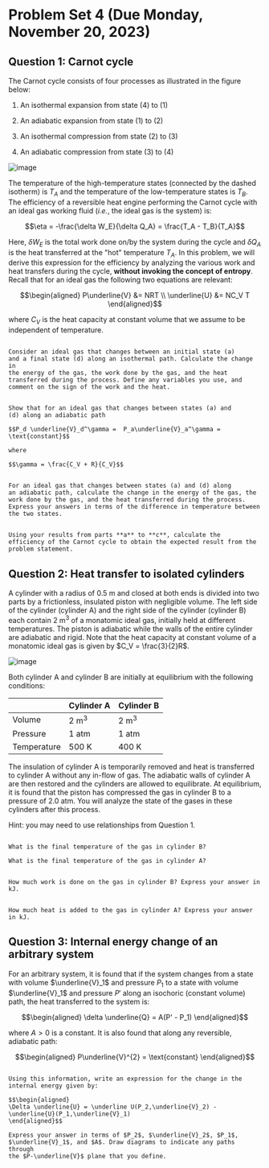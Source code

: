 # Problem Set 4 (Due Monday, November 20, 2023)

## Question 1: Carnot cycle

The Carnot cycle consists of four processes as illustrated in the figure
below:

1.  An isothermal expansion from state (4) to (1)

2.  An adiabatic expansion from state (1) to (2)

3.  An isothermal compression from state (2) to (3)

4.  An adiabatic compression from state (3) to (4)

![image](pset_4_carnot_cycle-01.png)

The temperature of the high-temperature states (connected by the dashed
isotherm) is $T_A$ and the temperature of the low-temperature states is
$T_B$. The efficiency of a reversible heat engine performing the Carnot
cycle with an ideal gas working fluid (*i.e.*, the ideal gas is the
system) is:

$$\eta = -\frac{\delta W_E}{\delta Q_A} = \frac{T_A - T_B}{T_A}$$

Here, $\delta W_E$ is the total work done on/by the system during the
cycle and $\delta Q_A$ is the heat transferred at the "hot" temperature
$T_A$. In this problem, we will derive this expression for the
efficiency by analyzing the various work and heat transfers during the
cycle, **without invoking the concept of entropy**. Recall that for an
ideal gas the following two equations are relevant:

$$\begin{aligned}
P\underline{V} &= NRT \\
\underline{U} &= NC_V T
\end{aligned}$$

where $C_V$ is the heat capacity at constant volume that we assume to be
independent of temperature.

```{admonition} **(a)**

Consider an ideal gas that changes between an initial state (a)
and a final state (d) along an isothermal path. Calculate the change in
the energy of the gas, the work done by the gas, and the heat
transferred during the process. Define any variables you use, and
comment on the sign of the work and the heat.

```

```{admonition} **(b)**

Show that for an ideal gas that changes between states (a) and
(d) along an adiabatic path

$$P_d \underline{V}_d^\gamma =  P_a\underline{V}_a^\gamma = \text{constant}$$

where

$$\gamma = \frac{C_V + R}{C_V}$$

```

```{admonition} **(c)**

For an ideal gas that changes between states (a) and (d) along
an adiabatic path, calculate the change in the energy of the gas, the
work done by the gas, and the heat transferred during the process.
Express your answers in terms of the difference in temperature between
the two states.

```

```{admonition} **(d)**

Using your results from parts **a** to **c**, calculate the
efficiency of the Carnot cycle to obtain the expected result from the
problem statement.

```

## Question 2: Heat transfer to isolated cylinders

A cylinder with a radius of 0.5 m and closed at both ends is divided
into two parts by a frictionless, insulated piston with negligible
volume. The left side of the cylinder (cylinder A) and the right side of
the cylinder (cylinder B) each contain 2 m$^3$ of a monatomic ideal gas,
initially held at different temperatures. The piston is adiabatic while
the walls of the entire cylinder are adiabatic and rigid. Note that the
heat capacity at constant volume of a monatomic ideal gas is given by
$C_V = \frac{3}{2}R$.

![image](pset_4_cylinder_fig-01.png)

Both cylinder A and cylinder B are initially at equilibrium with the
following conditions:

  |               | Cylinder A   | Cylinder B  |   
  | ------------- | ------------ | ------------|
  | Volume        |  2 m$^3$     | 2 m$^3$     |  
  | Pressure      |   1 atm      |  1 atm      |  
  | Temperature   |   500 K      |  400 K      |


The insulation of cylinder A is temporarily removed and heat is
transferred to cylinder A without any in-flow of gas. The adiabatic
walls of cylinder A are then restored and the cylinders are allowed to
equilibrate. At equilibrium, it is found that the piston has compressed
the gas in cylinder B to a pressure of 2.0 atm. You will analyze the
state of the gases in these cylinders after this process.

Hint: you may need to use relationships from Question 1.

```{admonition} **(a)**

What is the final temperature of the gas in cylinder B?

```

```{admonition} **(b)**
What is the final temperature of the gas in cylinder A?

```

```{admonition} **(c)**

How much work is done on the gas in cylinder B? Express your answer in kJ.

```

```{admonition} **(d)**

How much heat is added to the gas in cylinder A? Express your answer in kJ.
```

## Question 3: Internal energy change of an arbitrary system

For an arbitrary system, it is found that if the system changes from a
state with volume $\underline{V}_1$ and pressure $P_1$ to a state with
volume $\underline{V}_1$ and pressure $P'$ along an isochoric (constant
volume) path, the heat transferred to the system is:

$$\begin{aligned}
\delta \underline{Q} = A(P' - P_1)
\end{aligned}$$

where $A>0$ is a constant. It is also found that along any reversible,
adiabatic path:

$$\begin{aligned}
P\underline{V}^{2} = \text{constant}
\end{aligned}$$

```{admonition} Question

Using this information, write an expression for the change in the
internal energy given by:

$$\begin{aligned}
\Delta \underline{U} = \underline U(P_2,\underline{V}_2) - \underline{U}(P_1,\underline{V}_1) 
\end{aligned}$$

Express your answer in terms of $P_2$, $\underline{V}_2$, $P_1$,
$\underline{V}_1$, and $A$. Draw diagrams to indicate any paths through
the $P-\underline{V}$ plane that you define.

```